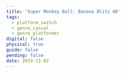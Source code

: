 ```yaml
---
title: 'Super Monkey Ball: Banana Blitz HD'
tags:
  - platform_switch
  - genre_casual
  - genre_platformer
digital: false
physical: true
guide: false
pending: false
date: 2019-11-02
---
```

